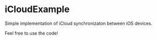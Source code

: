 iCloudExample
=============

Simple implementation of iCloud synchronizaton between iOS devices. 

Feel free to use the code!
